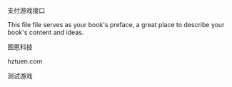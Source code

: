 支付游戏接口

This file file serves as your book's preface, a great place to describe your book's content and ideas.

图恩科技

hztuen.com

测试游戏

